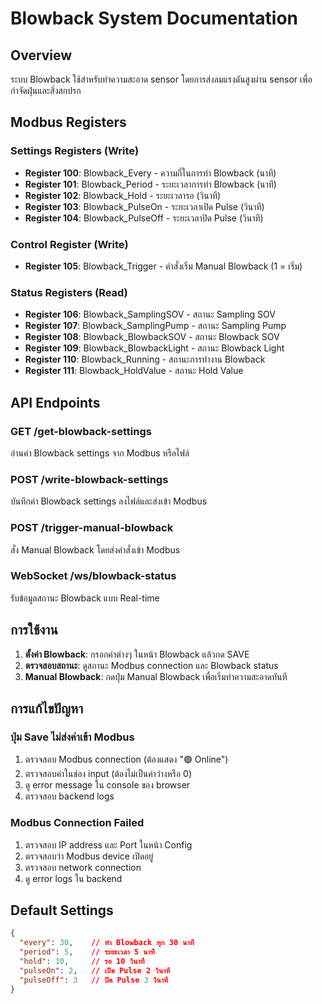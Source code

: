 # Blowback System Documentation

## Overview
ระบบ Blowback ใช้สำหรับทำความสะอาด sensor โดยการส่งลมแรงดันสูงผ่าน sensor เพื่อกำจัดฝุ่นและสิ่งสกปรก

## Modbus Registers

### Settings Registers (Write)
- **Register 100**: Blowback_Every - ความถี่ในการทำ Blowback (นาที)
- **Register 101**: Blowback_Period - ระยะเวลาการทำ Blowback (นาที)  
- **Register 102**: Blowback_Hold - ระยะเวลารอ (วินาที)
- **Register 103**: Blowback_PulseOn - ระยะเวลาเปิด Pulse (วินาที)
- **Register 104**: Blowback_PulseOff - ระยะเวลาปิด Pulse (วินาที)

### Control Register (Write)
- **Register 105**: Blowback_Trigger - คำสั่งเริ่ม Manual Blowback (1 = เริ่ม)

### Status Registers (Read)
- **Register 106**: Blowback_SamplingSOV - สถานะ Sampling SOV
- **Register 107**: Blowback_SamplingPump - สถานะ Sampling Pump
- **Register 108**: Blowback_BlowbackSOV - สถานะ Blowback SOV
- **Register 109**: Blowback_BlowbackLight - สถานะ Blowback Light
- **Register 110**: Blowback_Running - สถานะการทำงาน Blowback
- **Register 111**: Blowback_HoldValue - สถานะ Hold Value

## API Endpoints

### GET /get-blowback-settings
อ่านค่า Blowback settings จาก Modbus หรือไฟล์

### POST /write-blowback-settings
บันทึกค่า Blowback settings ลงไฟล์และส่งเข้า Modbus

### POST /trigger-manual-blowback
สั่ง Manual Blowback โดยส่งคำสั่งเข้า Modbus

### WebSocket /ws/blowback-status
รับข้อมูลสถานะ Blowback แบบ Real-time

## การใช้งาน

1. **ตั้งค่า Blowback**: กรอกค่าต่างๆ ในหน้า Blowback แล้วกด SAVE
2. **ตรวจสอบสถานะ**: ดูสถานะ Modbus connection และ Blowback status
3. **Manual Blowback**: กดปุ่ม Manual Blowback เพื่อเริ่มทำความสะอาดทันที

## การแก้ไขปัญหา

### ปุ่ม Save ไม่ส่งค่าเข้า Modbus
1. ตรวจสอบ Modbus connection (ต้องแสดง "🟢 Online")
2. ตรวจสอบค่าในช่อง input (ต้องไม่เป็นค่าว่างหรือ 0)
3. ดู error message ใน console ของ browser
4. ตรวจสอบ backend logs

### Modbus Connection Failed
1. ตรวจสอบ IP address และ Port ในหน้า Config
2. ตรวจสอบว่า Modbus device เปิดอยู่
3. ตรวจสอบ network connection
4. ดู error logs ใน backend

## Default Settings
```json
{
  "every": 30,    // ทำ Blowback ทุก 30 นาที
  "period": 5,    // ระยะเวลา 5 นาที
  "hold": 10,     // รอ 10 วินาที
  "pulseOn": 2,   // เปิด Pulse 2 วินาที
  "pulseOff": 3   // ปิด Pulse 3 วินาที
}
``` 